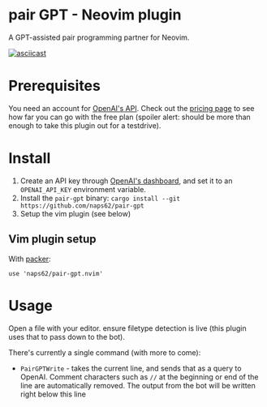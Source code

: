 # pair GPT - Neovim plugin

[packer]: https://github.com/wbthomason/packer.nvim
[openai-api]: https://openai.com/api/
[openai-pricing]: https://openai.com/api/pricing/
[openai-apikeys]: https://beta.openai.com/account/api-keys

A GPT-assisted pair programming partner for Neovim.

[![asciicast](https://asciinema.org/a/gIXsFqG3ZDVhVFRkpIkBipz9I.svg)](https://asciinema.org/a/gIXsFqG3ZDVhVFRkpIkBipz9I)

# Prerequisites

You need an account for [OpenAI's API][openai-api]. Check out the [pricing page][openai-pricing] to see how far you can go with the free plan (spoiler alert: should be more than enough to take this plugin out for a testdrive).

# Install

1. Create an API key through [OpenAI's dashboard][openai-apikeys], and set it to an `OPENAI_API_KEY` environment variable.
2. Install the `pair-gpt` binary: `cargo install --git https://github.com/naps62/pair-gpt`
3. Setup the vim plugin (see below)

## Vim plugin setup

With [packer][packer]:

```vimscript
use 'naps62/pair-gpt.nvim'
```

# Usage

Open a file with your editor. ensure filetype detection is live (this plugin uses that to pass down to the bot).

There's currently a single command (with more to come):

* `PairGPTWrite` - takes the current line, and sends that as a query to OpenAI. Comment characters such as `//` at the beginning or end of the line are automatically removed. The output from the bot will be written right below this line
